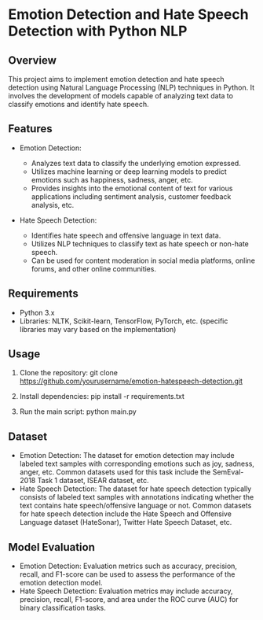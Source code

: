 # Emotion Detection and Hate Speech Detection with Python NLP

## Overview
This project aims to implement emotion detection and hate speech detection using Natural Language Processing (NLP) techniques in Python. It involves the development of models capable of analyzing text data to classify emotions and identify hate speech.

## Features
- Emotion Detection:
  - Analyzes text data to classify the underlying emotion expressed.
  - Utilizes machine learning or deep learning models to predict emotions such as happiness, sadness, anger, etc.
  - Provides insights into the emotional content of text for various applications including sentiment analysis, customer feedback analysis, etc.
  
- Hate Speech Detection:
  - Identifies hate speech and offensive language in text data.
  - Utilizes NLP techniques to classify text as hate speech or non-hate speech.
  - Can be used for content moderation in social media platforms, online forums, and other online communities.
  
## Requirements
- Python 3.x
- Libraries: NLTK, Scikit-learn, TensorFlow, PyTorch, etc. (specific libraries may vary based on the implementation)

## Usage
1. Clone the repository:
git clone https://github.com/yourusername/emotion-hatespeech-detection.git

2. Install dependencies:
pip install -r requirements.txt

3. Run the main script:
python main.py

## Dataset
- Emotion Detection: The dataset for emotion detection may include labeled text samples with corresponding emotions such as joy, sadness, anger, etc. Common datasets used for this task include the SemEval-2018 Task 1 dataset, ISEAR dataset, etc.
- Hate Speech Detection: The dataset for hate speech detection typically consists of labeled text samples with annotations indicating whether the text contains hate speech/offensive language or not. Common datasets for hate speech detection include the Hate Speech and Offensive Language dataset (HateSonar), Twitter Hate Speech Dataset, etc.

## Model Evaluation
- Emotion Detection: Evaluation metrics such as accuracy, precision, recall, and F1-score can be used to assess the performance of the emotion detection model.
- Hate Speech Detection: Evaluation metrics may include accuracy, precision, recall, F1-score, and area under the ROC curve (AUC) for binary classification tasks.
